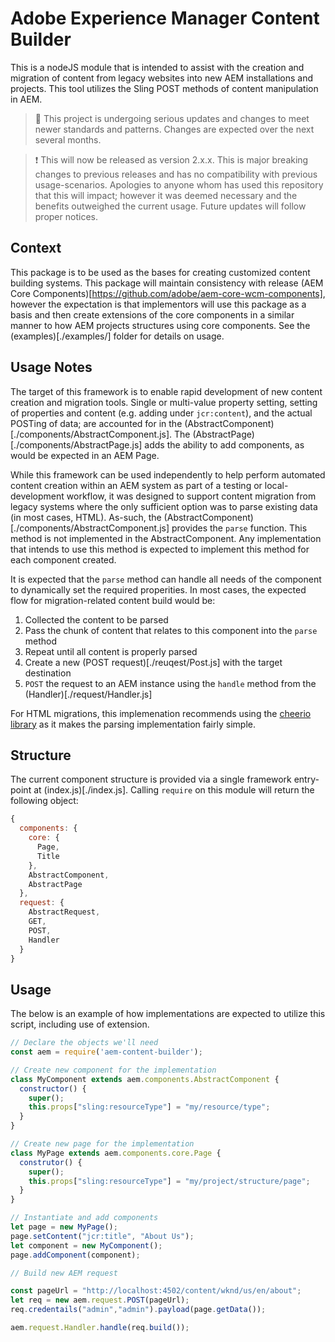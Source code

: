 # Adobe Experience Manager Content Builder

This is a nodeJS module that is intended to assist with the creation and migration
of content from legacy websites into new AEM installations and projects. This tool
utilizes the Sling POST methods of content manipulation in AEM.

> :construction: This project is undergoing serious updates and changes to meet newer standards and patterns. Changes are expected over the next several months. 

> :exclamation: This will now be released as version 2.x.x. This is major breaking changes to previous releases and has no compatibility with previous usage-scenarios. Apologies to anyone whom has used this repository that this will impact; however it was deemed necessary and the benefits outweighed the current usage. Future updates will follow proper notices. 

## Context

This package is to be used as the bases for creating customized content building systems. This package will maintain consistency with release (AEM Core Components)[https://github.com/adobe/aem-core-wcm-components], however the expectation is that implementors will use this package as a basis and then create extensions of the core components in a similar manner to how AEM projects structures using core components. See the (examples)[./examples/] folder for details on usage. 

## Usage Notes

The target of this framework is to enable rapid development of new content creation and migration tools. Single or multi-value property setting, setting of properties and content (e.g. adding under `jcr:content`), and the actual POSTing of data; are accounted for in the (AbstractComponent)[./components/AbstractComponent.js]. The (AbstractPage)[./components/AbstractPage.js] adds the ability to add components, as would be expected in an AEM Page. 

While this framework can be used independently to help perform automated content creation within an AEM system as part of a testing or local-development workflow, it was designed to support content migration from legacy systems where the only sufficient option was to parse existing data (in most cases, HTML). As-such, the (AbstractComponent)[./components/AbstractComponent.js] provides the `parse` function. This method is not implemented in the AbstractComponent. Any implementation that intends to use this method is expected to implement this method for each component created. 

It is expected that the `parse` method can handle all needs of the component to dynamically set the required properities. In most cases, the expected flow for migration-related content build would be: 

  1. Collected the content to be parsed
  2. Pass the chunk of content that relates to this component into the `parse` method
  3. Repeat until all content is properly parsed
  4. Create a new (POST request)[./reuqest/Post.js] with the target destination
  4. `POST` the request to an AEM instance using the `handle` method from the (Handler)[./request/Handler.js]

For HTML migrations, this implemenation recommends using the [cheerio library](https://github.com/cheeriojs/cheerio) as it makes the parsing implementation fairly simple.

## Structure

The current component structure is provided via a single framework entry-point at (index.js)[./index.js]. Calling `require` on this module will return the following object: 

```javascript
{
  components: {
    core: {
      Page,
      Title
    },
    AbstractComponent,
    AbstractPage
  }, 
  request: {
    AbstractRequest,
    GET, 
    POST,
    Handler
  }
}
```

## Usage

The below is an example of how implementations are expected to utilize this script, including use of extension.

```javascript
// Declare the objects we'll need
const aem = require('aem-content-builder');

// Create new component for the implementation
class MyComponent extends aem.components.AbstractComponent {
  constructor() {
    super();
    this.props["sling:resourceType"] = "my/resource/type";
  }
}

// Create new page for the implementation
class MyPage extends aem.components.core.Page {
  construtor() {
    super();
    this.props["sling:resourceType"] = "my/project/structure/page";
  }
}

// Instantiate and add components
let page = new MyPage();
page.setContent("jcr:title", "About Us"); 
let component = new MyComponent();
page.addComponent(component);

// Build new AEM request

const pageUrl = "http://localhost:4502/content/wknd/us/en/about";
let req = new aem.request.POST(pageUrl);
req.credentails("admin","admin").payload(page.getData());

aem.request.Handler.handle(req.build());
```
